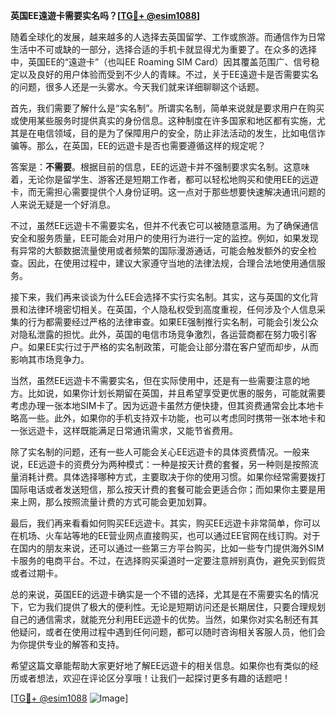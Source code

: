 **英国EE遠遊卡需要实名吗？[[TG💪+ @esim1088](https://t.me/s/esim1088)]**

随着全球化的发展，越来越多的人选择去英国留学、工作或旅游。而通信作为日常生活中不可或缺的一部分，选择合适的手机卡就显得尤为重要了。在众多的选择中，英国EE的“遠遊卡”（也叫EE Roaming SIM Card）因其覆盖范围广、信号稳定以及良好的用户体验而受到不少人的青睐。不过，关于EE遠遊卡是否需要实名的问题，很多人还是一头雾水。今天我们就来详细聊聊这个话题。

首先，我们需要了解什么是“实名制”。所谓实名制，简单来说就是要求用户在购买或使用某些服务时提供真实的身份信息。这种制度在许多国家和地区都有实施，尤其是在电信领域，目的是为了保障用户的安全，防止非法活动的发生，比如电信诈骗等。那么，在英国，EE的远遊卡是否也需要遵循这样的规定呢？

答案是：**不需要**。根据目前的信息，EE的远遊卡并不强制要求实名制。这意味着，无论你是留学生、游客还是短期工作者，都可以轻松地购买和使用EE的远遊卡，而无需担心需要提供个人身份证明。这一点对于那些想要快速解决通讯问题的人来说无疑是一个好消息。

不过，虽然EE远遊卡不需要实名，但并不代表它可以被随意滥用。为了确保通信安全和服务质量，EE可能会对用户的使用行为进行一定的监控。例如，如果发现有异常的大额数据流量使用或者频繁的国际漫游通话，可能会触发额外的安全检查。因此，在使用过程中，建议大家遵守当地的法律法规，合理合法地使用通信服务。

接下来，我们再来谈谈为什么EE会选择不实行实名制。其实，这与英国的文化背景和法律环境密切相关。在英国，个人隐私权受到高度重视，任何涉及个人信息采集的行为都需要经过严格的法律审查。如果EE强制推行实名制，可能会引发公众对隐私泄露的担忧。此外，英国的电信市场竞争激烈，各运营商都在努力吸引客户。如果EE实行过于严格的实名制政策，可能会让部分潜在客户望而却步，从而影响其市场竞争力。

当然，虽然EE远遊卡不需要实名，但在实际使用中，还是有一些需要注意的地方。比如说，如果你计划长期留在英国，并且希望享受更优惠的服务，可能就需要考虑办理一张本地SIM卡了。因为远遊卡虽然方便快捷，但其资费通常会比本地卡略高一些。此外，如果你的手机支持双卡功能，也可以考虑同时携带一张本地卡和一张远遊卡，这样既能满足日常通讯需求，又能节省费用。

除了实名制的问题，还有一些人可能会关心EE远遊卡的具体资费情况。一般来说，EE远遊卡的资费分为两种模式：一种是按天计费的套餐，另一种则是按照流量消耗计费。具体选择哪种方式，主要取决于你的使用习惯。如果你经常需要拨打国际电话或者发送短信，那么按天计费的套餐可能会更适合你；而如果你主要是用来上网，那么按照流量计费的方式可能会更加划算。

最后，我们再来看看如何购买EE远遊卡。其实，购买EE远遊卡非常简单，你可以在机场、火车站等地的EE营业网点直接购买，也可以通过EE官网在线订购。对于在国内的朋友来说，还可以通过一些第三方平台购买，比如一些专门提供海外SIM卡服务的电商平台。不过，在选择购买渠道时一定要注意辨别真伪，避免买到假货或者过期卡。

总的来说，英国EE的远遊卡确实是一个不错的选择，尤其是在不需要实名的情况下，它为我们提供了极大的便利性。无论是短期访问还是长期居住，只要合理规划自己的通信需求，就能充分利用EE远遊卡的优势。当然，如果你对实名制还有其他疑问，或者在使用过程中遇到任何问题，都可以随时咨询相关客服人员，他们会为你提供专业的解答和支持。

希望这篇文章能帮助大家更好地了解EE远遊卡的相关信息。如果你也有类似的经历或者想法，欢迎在评论区分享哦！让我们一起探讨更多有趣的话题吧！

[[TG💪+ @esim1088](https://t.me/s/esim1088) ![Image](https://i.postimg.cc/4NQfJmqS/Snipaste-2025-05-13-00-14-12.png)]